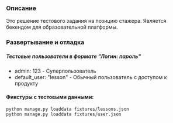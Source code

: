### Описание 
Это решение тестового задания на позицию стажера. 
Является бекендом для образовательной платформы.
### Развертывание и отладка
##### Тестовые пользователи в формате "Логин: пароль"
* admin: 123 - Суперпользователь
* default_user: "lesson" - Обычный пользователь с доступом к продукту
#### Фикстуры с тестовыми данными:
`python manage.py loaddata fixtures/lessons.json`  
`python manage.py loaddata fixtures/user.json`
